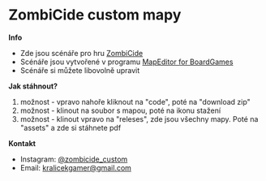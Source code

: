 # ZombiCide custom mapy
**Info**
- Zde jsou scénáře pro hru [ZombiCide](https://www.zombicide.com/)
- Scénáře jsou vytvořené v programu [MapEditor for BoardGames](https://github.com/nmzi/bgmapeditor)
- Scénáře si můžete libovolně upravit

**Jak stáhnout?**
1. možnost - vpravo nahoře kliknout na "code", poté na "download zip"
2. možnost - klinout na soubor s mapou, poté na ikonu stažení
3. možnost - klinout vpravo na "releses", zde jsou všechny mapy. Poté na "assets" a zde si stáhnete pdf

**Kontakt**
- Instagram: [@zombicide_custom](https://www.instagram.com/zombicide_custom/)
- Email: kralicekgamer@gmail.com 
